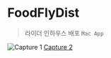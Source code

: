 # FoodFlyDist
> 라이더 인하우스 배포 `Mac App`

![Capture 1](https://i.imgur.com/qYgmg9c.png)
[Capture 2](https://i.imgur.com/7jkLkww.png)
